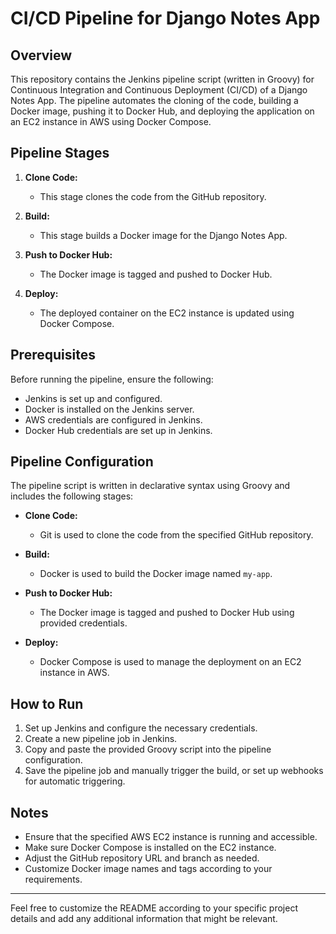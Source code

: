 
# CI/CD Pipeline for Django Notes App

## Overview

This repository contains the Jenkins pipeline script (written in Groovy) for Continuous Integration and Continuous Deployment (CI/CD) of a Django Notes App. The pipeline automates the cloning of the code, building a Docker image, pushing it to Docker Hub, and deploying the application on an EC2 instance in AWS using Docker Compose.

## Pipeline Stages

1. **Clone Code:**
   - This stage clones the code from the GitHub repository.

2. **Build:**
   - This stage builds a Docker image for the Django Notes App.

3. **Push to Docker Hub:**
   - The Docker image is tagged and pushed to Docker Hub.

4. **Deploy:**
   - The deployed container on the EC2 instance is updated using Docker Compose.

## Prerequisites

Before running the pipeline, ensure the following:

- Jenkins is set up and configured.
- Docker is installed on the Jenkins server.
- AWS credentials are configured in Jenkins.
- Docker Hub credentials are set up in Jenkins.

## Pipeline Configuration

The pipeline script is written in declarative syntax using Groovy and includes the following stages:

- **Clone Code:**
  - Git is used to clone the code from the specified GitHub repository.

- **Build:**
  - Docker is used to build the Docker image named `my-app`.

- **Push to Docker Hub:**
  - The Docker image is tagged and pushed to Docker Hub using provided credentials.

- **Deploy:**
  - Docker Compose is used to manage the deployment on an EC2 instance in AWS.

## How to Run

1. Set up Jenkins and configure the necessary credentials.
2. Create a new pipeline job in Jenkins.
3. Copy and paste the provided Groovy script into the pipeline configuration.
4. Save the pipeline job and manually trigger the build, or set up webhooks for automatic triggering.

## Notes

- Ensure that the specified AWS EC2 instance is running and accessible.
- Make sure Docker Compose is installed on the EC2 instance.
- Adjust the GitHub repository URL and branch as needed.
- Customize Docker image names and tags according to your requirements.

---

Feel free to customize the README according to your specific project details and add any additional information that might be relevant.
